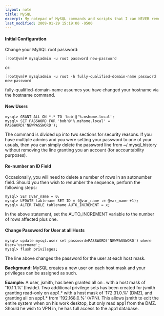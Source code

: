 ```yaml
---
layout: note
title: MySQL
excerpt: My notepad of MySQL commands and scripts that I can NEVER remember when I need to something.
last_modified: 2009-01-29 15:19:00 -0500
---
```

#### Initial Configuration

Change your MySQL root password:

    [root@vm]# mysqladmin -u root password new-password

or:

    [root@vm]# mysqladmin -u root -h fully-qualified-domain-name password new-password

fully-qualified-domain-name assumes you have changed your hostname via the hostname command.

#### New Users

    mysql> GRANT ALL ON *.* TO 'bob'@'%.mshome.local';
    mysql> SET PASSWORD FOR 'bob'@'%.mshome.local' = PASSWORD('NEWPASSWORD');

The command is divided up into two sections for security reasons. If you have multiple admins and you were setting your password to one of your usuals, then you can simply delete the password line from ~/.mysql_history without removing the line granting you an account (for accountability purposes).

#### Re-number an ID Field

Occasionally, you will need to delete a number of rows in an autonumber field. Should you then wish to renumber the sequence, perform the following steps:

    mysql> SET @var_name = 0;
    mysql> UPDATE tablename SET ID = (@var_name := @var_name +1);
    mysql> ALTER TABLE tablename AUTO_INCREMENT = x;

In the above statement, set the AUTO_INCREMENT variable to the number of rows affected plus one.

#### Change Password for User at all Hosts

    mysql> update mysql.user set password=PASSWORD('NEWPASSWORD') where User='username';
    mysql> flush privileges;

The line above changes the password for the user at each host mask.

**Background:** MySQL creates a new user on each host mask and your privileges can be assigned as such.

**Example:** A user, jsmith, has been granted all on *.* with a host mask of '10.1.1.%' (Inside). Two additional privilege sets has been created for jsmith granting read-only on app1.* with a host mask of '172.31.0.%' (DMZ), and granting all on app1.* from '192.168.0.%' (VPN). This allows jsmith to edit the entire system when on his work desktop, but only read app1 from the DMZ. Should he wish to VPN in, he has full access to the app1 database.

